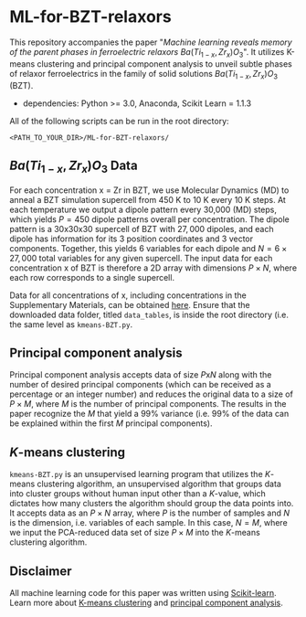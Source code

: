 # ML-for-BZT-relaxors
This repository accompanies the paper "*Machine learning reveals memory of the parent phases in ferroelectric relaxors* $Ba(Ti_{1-x},Zr_x)O_3$". It utilizes K-means clustering and principal component analysis to unveil subtle phases of relaxor ferroelectrics in the family of solid solutions $Ba(Ti_{1-x},Zr_x)O_3$ (BZT).
  
  - dependencies: Python >= 3.0, Anaconda, Scikit Learn = 1.1.3
  
  All of the following scripts can be run in the root directory:
  
  `<PATH_TO_YOUR_DIR>/ML-for-BZT-relaxors/`
 
 ## $Ba(Ti_{1-x},Zr_x)O_3$ Data
 For each concentration x = Zr in BZT, we use Molecular Dynamics (MD) to anneal a BZT simulation supercell from 450 K to 10 K every 10 K steps. At each temperature we output a dipole pattern every 30,000 (MD) steps, which yields $P = 450$ dipole patterns overall per concentration. The dipole pattern is a 30x30x30 supercell of BZT with $27,000$ dipoles, and each dipole has information for its 3 position coordinates and 3 vector components. Together, this yields 6 variables for each dipole and $N=6 \times 27,000$ total variables for any given supercell. The input data for each concentration x of BZT is therefore a 2D array with dimensions $P \times N$, where each row corresponds to a single supercell.
 
 Data for all concentrations of x, including concentrations in the Supplementary Materials, can be obtained [here](https://drive.google.com/drive/folders/1sL33n8ptJidefb3jYnKVe-lRwkRETX-a?usp=sharing). Ensure that the downloaded data folder, titled `data_tables`, is inside the root directory (i.e. the same level as `kmeans-BZT.py`. 
 
  ## Principal component analysis
  Principal component analysis accepts data of size $P$x$N$ along with the number of desired principal components (which can be received as a percentage or an integer number) and reduces the original data to a size of $P \times M$, where $M$ is the number of principal components. The results in the paper recognize the $M$ that yield a 99% variance (i.e. 99% of the data can be explained within the first $M$ principal components).
 
## $K$-means clustering
 `kmeans-BZT.py` is an unsupervised learning program that utilizes the $K$-means clustering algorithm, an unsupervised algorithm that groups data into cluster groups without human input other than a $K$-value, which dictates how many clusters the algorithm should group the data points into. It accepts data as an $P \times N$ array, where $P$ is the number of samples and $N$ is the dimension, i.e. variables of each sample. In this case, $N=M$, where we input the PCA-reduced data set of size $P \times M$ into the $K$-means clustering algorithm.
 
 ## Disclaimer
 All machine learning code for this paper was written using [Scikit-learn](https://scikit-learn.org/stable/). Learn more about [K-means clustering](https://scikit-learn.org/stable/modules/generated/sklearn.cluster.KMeans.html) and [principal component analysis](https://scikit-learn.org/stable/modules/generated/sklearn.decomposition.PCA.html).

  

